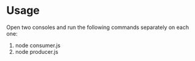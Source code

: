 # Usage

Open two consoles and run the following commands separately on each one:

1. node consumer.js
2. node producer.js